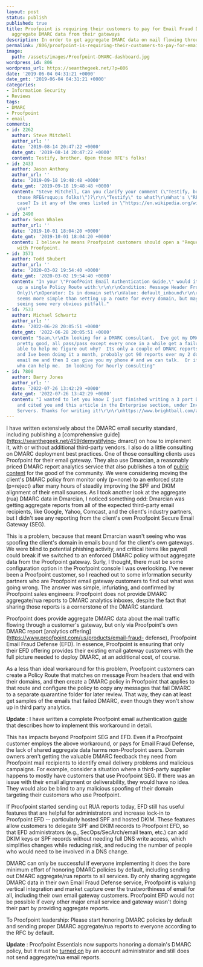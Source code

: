 ```yaml
---
layout: post
status: publish
published: true
title: Proofpoint is requiring their customers to pay for Email Fraud Defense to get
  aggregate DMARC data from their gateways
description: In order to get aggregate DMARC data on mail flowing through their own gateways, Proofpoint customers must purchase Proofpoint Email Fraud Defense
permalink: /806/proofpoint-is-requiring-their-customers-to-pay-for-email-fraud-defense-to-get-aggregate-dmarc-data-from-their-own-gateways
image:
  path: /assets/images/Proofpoint-DMARC-dashboard.jpg
wordpress_id: 806
wordpress_url: https://seanthegeek.net/?p=806
date: '2019-06-04 04:31:21 +0000'
date_gmt: '2019-06-04 04:31:21 +0000'
categories:
- Information Security
- Reviews
tags:
- DMARC
- Proofpoint
- email
comments:
- id: 2262
  author: Steve Mitchell
  author_url: ''
  date: '2019-08-14 20:47:22 +0000'
  date_gmt: '2019-08-14 20:47:22 +0000'
  content: Testify, brother. Open those RFE's folks!
- id: 2433
  author: Jason Anthony
  author_url: ''
  date: '2019-09-18 19:48:48 +0000'
  date_gmt: '2019-09-18 19:48:48 +0000'
  content: "Steve Mitchell, Can you clarify your comment (\"Testify, brother. Open
    those RFE&rsquo;s folks!\")?\r\n\"Testify\" to what?\r\nWhat's \"RFE\" in this
    case? Is it any of the ones listed in \"https://en.wikipedia.org/wiki/RFE\"?\r\nThank
    you!"
- id: 2490
  author: Sean Whalen
  author_url: ''
  date: '2019-10-01 18:04:20 +0000'
  date_gmt: '2019-10-01 18:04:20 +0000'
  content: I believe he means Proofpoint customers should open a "Request For Enhancement"
    with Proofpoint.
- id: 3571
  author: Todd Shubert
  author_url: ''
  date: '2020-03-02 19:54:40 +0000'
  date_gmt: '2020-03-02 19:54:40 +0000'
  content: "In your \"ProofPoint Email Authentication Guide,\" would it work to set
    up a single Policy Route with:\r\n\r\nCondition: Message Header From (address
    Only)\r\nOperator: Is in domain set\r\nValue: default_inbound\r\n\r\nThis just
    seems more simple than setting up a route for every domain, but maybe I'm not
    seeing some very obvious pitfall."
- id: 7533
  author: Michael Schwartz
  author_url: ''
  date: '2022-06-28 20:05:51 +0000'
  date_gmt: '2022-06-28 20:05:51 +0000'
  content: "Sean,\r\nIm looking for a DMARC consultant.  Ive got my DMARC and doing
    pretty good, all pass/pass except every once in a while get a failure.  Are you
    able to help me figure out why?  Its only a couple of DMARC reports with fail
    and Ive been doing it a month, probably got 90 reports over my 2 domains.  Please
    email me and then I can give you my phone # and we can talk.  Or if you know someone
    who can help me.  Im looking for hourly consulting"
- id: 7800
  author: Barry Jones
  author_url: ''
  date: '2022-07-26 13:42:29 +0000'
  date_gmt: '2022-07-26 13:42:29 +0000'
  content: "I wanted to let you know I just finished writing a 3 part DMARC guide
    and cited you and this article in the Enterprise section, under Invisible Email
    Servers. Thanks for writing it!\r\n\r\nhttps://www.brightball.com/articles/enterprise-challenges-with-dmarc-deployment"
---
```

I have written extensively about the DMARC email security standard, including
publishing a [comprehensive guide](https://seanthegeek.net/459/demystifying-
dmarc/) on how to implement it, with or without additional third-party
vendors.  I also do a little consulting on DMARC deployment best practices.
One of those consulting clients uses Proofpoint for their email gateway. They
also use Dmarcian, a reasonably priced DMARC report analytics service that
also publishes a ton of [public content](https://dmarc.io/) for the good of
the community. We were considering moving the client's DMARC policy from
monitor only (p=none) to an enforced state (p=reject) after many hours of
steadily improving the SPF and DKIM alignment of their email sources. As I
took another look at the aggregate (rua) DMARC data in Dmarcian, I noticed
something odd: Dmarcian was getting aggregate reports from all of the expected
third-party email recipients, like Google, Yahoo, Comcast, and the client's
industry partners, but I didn't see any reporting from the client's own
Proofpoint Secure Email Gateway (SEG).

This is a problem, because that meant Dmarcian wasn't seeing who was spoofing
the client's domain in emails bound for the client's own gateways. We were
blind to potential phishing activity, and critical items like payroll could
break if we switched to an enforced DMARC policy without aggregate data from
the Proofpoint gateway. Surly, I thought, there must be some configuration
option in the Proofpoint console I was overlooking. I've never been a
Proofpoint customer, so I reached out to some information security partners
who are Proofpoint email gateway customers to find out what was going wrong.
The answer was simple, infuriating, and confirmed by Proofpoint sales
engineers: Proofpoint does not provide DMARC aggregate/rua reports to DMARC
analytics inboxes, despite the fact that sharing those reports is a
cornerstone of the DMARC standard.

Proofpoint does provide aggregate DMARC data about the mail traffic flowing
through a customer's gateway, but only via Proofpoint's own DMARC report
[analytics offering](https://www.proofpoint.com/us/products/email-fraud-
defense), Proofpoint Email Fraud Defense (EFD). In essence, Proofpoint is
ensuring that only their EFD offering provides their existing email gateway
customers with the full picture needed to deploy DMARC, at an additional cost,
of course.

As a less than ideal workaround for this problem, Proofpoint customers can
create a Policy Route that matches on message From headers that end with their
domains, and then create a DMARC policy in Proofpoint that applies to that
route and configure the policy to copy any messages that fail DMARC to a
separate quarantine folder for later review. That way, they can at least get
samples of the emails that failed DMARC, even though they won't show up in
third party analytics.

**Update** : I have written a complete Proofpoint email authentication
[guide](/assets/docs/Proofpoint-Email-Authentication-Guide.pdf) that
describes how to implement this workaround in detail.

This has impacts beyond Proofpoint SEG and EFD. Even if a Proofpoint customer
employs the above workaround, or pays for Email Fraud Defense, the lack of
shared aggregate data harms non-Proofpoint users. Domain owners aren't getting
the valuable DMARC feedback they need from Proofpoint mail recipients to
identify email delivery problems and malicious campaigns. For example,
consider a situation where a third-party supplier happens to mostly have
customers that use Proofpoint SEG. If there was an issue with their email
alignment or deliverability, they would have no idea. They would also be blind
to any malicious spoofing of their domain targeting their customers who use
Proofpoint.

If Proofpoint started sending out RUA reports today, EFD still has useful
features that are helpful for administrators and increase lock-in to
Proofpoint EFD -- particularly hosted SPF and hosted DKIM. These features
allow customers to delegate SPF and DKIM records to Proofpoint EFD, so that
EFD administrators (e.g., SecOps/SecArch/email team, etc.) can add DKIM keys
or SPF records without needing full DNS write access, which simplifies changes
while reducing risk, and reducing the number of people who would need to be
involved in a DNS change.

DMARC can only be successful if everyone implementing it does the bare minimum
effort of honoring DMARC policies by default, including sending out DMARC
aggregate/rua reports to all services. By only sharing aggregate DMARC data in
their own Email Fraud Defense service, Proofpoint is valuing vertical
integration and market capture over the trustworthiness of email for all,
including their own email gateway customers. Proofpoint EFD would not be
possible if every other major email service and gateway wasn't doing their
part by providing aggregate reports.

To Proofpoint leadership: Please start honoring DMARC policies by default and
sending proper DMARC aggregate/rua reports to everyone according to the RFC by
default.

**Update** : Proofpoint Essentials now supports honoring a domain's DMARC
policy, but it must be [turned
on](https://help.proofpoint.com/Proofpoint_Essentials/Email_Security/Administrator_Topics/How_does_DMARC_work_with_Proofpoint_Essentials%3F)
by an account administrator and still does not send aggregate/rua email
reports.
